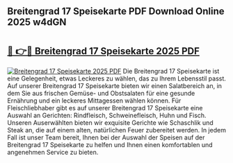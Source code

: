 ## Breitengrad 17 Speisekarte PDF Download Online 2025 w4dGN

# <h2><a href="http://gccgzqt.nevu.top/?p=Breitengrad+17+Speisekarte">🔗 👉🔴 Breitengrad 17 Speisekarte 2025 PDF</a></h2>

[![Breitengrad 17 Speisekarte 2025 PDF](https://i.imgur.com/dBaPXMq.png)](http://gccgzqt.nevu.top/?p=Breitengrad+17+Speisekarte)
Die Breitengrad 17 Speisekarte ist eine Gelegenheit, etwas Leckeres zu wählen, das zu Ihrem Lebensstil passt. Auf unserer Breitengrad 17 Speisekarte bieten wir einen Salatbereich an, in dem Sie aus frischen Gemüse- und Obstsalaten für eine gesunde Ernährung und ein leckeres Mittagessen wählen können. Für Fleischliebhaber gibt es auf unserer Breitengrad 17 Speisekarte eine Auswahl an Gerichten: Rindfleisch, Schweinefleisch, Huhn und Fisch. Unseren Auserwählten bieten wir exquisite Gerichte wie Schaschlik und Steak an, die auf einem alten, natürlichen Feuer zubereitet werden. In jedem Fall ist unser Team bereit, Ihnen bei der Auswahl der Speisen auf der Breitengrad 17 Speisekarte zu helfen und Ihnen einen komfortablen und angenehmen Service zu bieten.
